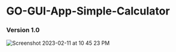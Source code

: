 # GO-GUI-App-Simple-Calculator
### Version 1.0

![Screenshot 2023-02-11 at 10 45 23 PM](https://user-images.githubusercontent.com/21117963/218284211-88679338-910e-4a04-848e-cda65bedd1ed.png)
